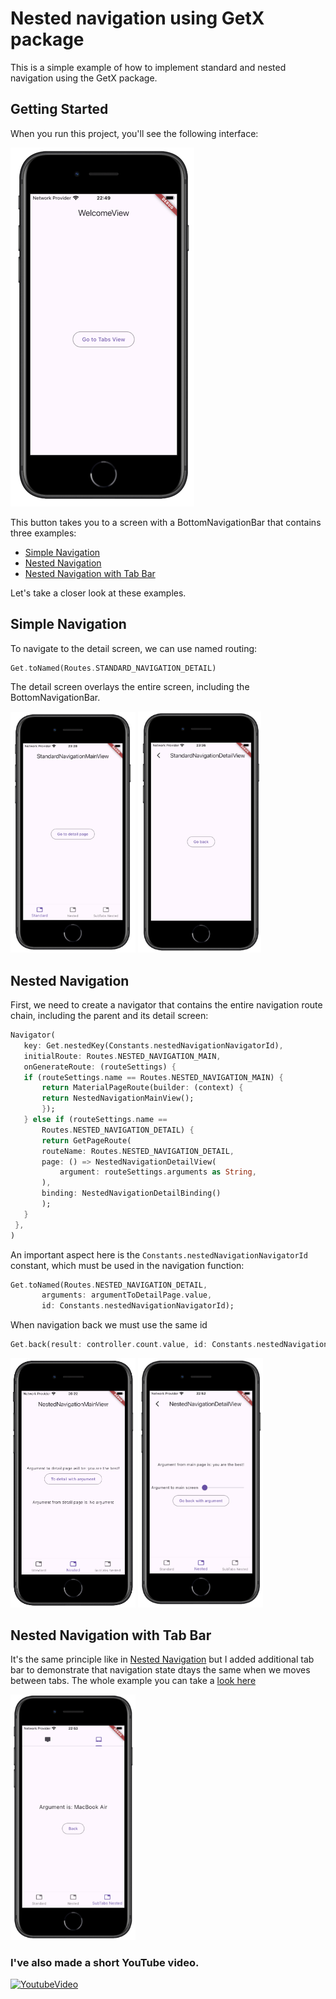 # Nested navigation using GetX package 

This is a simple example of how to implement standard and nested navigation using the GetX package.

## Getting Started

When you run this project, you'll see the following interface:

![Screenshot](docs/assets/welcome.png)

This button takes you to a screen with a BottomNavigationBar that contains three examples:
 - [Simple Navigation](##Simple-Navigation)
 - [Nested Navigation](##Nested-Navigation)
 - [Nested Navigation with Tab Bar](##Nested-Navigation-with-Tab-Bar)

 Let's take a closer look at these examples.

 ## Simple Navigation

 To navigate to the detail screen, we can use named routing:
 ```dart
 Get.toNamed(Routes.STANDARD_NAVIGATION_DETAIL)
 ```
The detail screen overlays the entire screen, including the BottomNavigationBar.
<p float="left">
  <img src="docs/assets/standard_main.png" width="200" />
  <img src="docs/assets/standard_detail.png" width="197" /> 
</p>

 ## Nested Navigation

 First, we need to create a navigator that contains the entire navigation route chain, including the parent and its detail screen:
 ```dart
 Navigator(
    key: Get.nestedKey(Constants.nestedNavigationNavigatorId),
    initialRoute: Routes.NESTED_NAVIGATION_MAIN,
    onGenerateRoute: (routeSettings) {
    if (routeSettings.name == Routes.NESTED_NAVIGATION_MAIN) {
        return MaterialPageRoute(builder: (context) {
        return NestedNavigationMainView();
        });
    } else if (routeSettings.name ==
        Routes.NESTED_NAVIGATION_DETAIL) {
        return GetPageRoute(
        routeName: Routes.NESTED_NAVIGATION_DETAIL,
        page: () => NestedNavigationDetailView(
            argument: routeSettings.arguments as String,
        ),
        binding: NestedNavigationDetailBinding()
        );
    }
  },
)
 ```

An important aspect here is the ```Constants.nestedNavigationNavigatorId``` constant, which must be used in the navigation function:
 ```dart
Get.toNamed(Routes.NESTED_NAVIGATION_DETAIL,
        arguments: argumentToDetailPage.value,
        id: Constants.nestedNavigationNavigatorId);
 ```



When navigation back we must use the same id
 ```dart
Get.back(result: controller.count.value, id: Constants.nestedNavigationNavigatorId)
 ```
<p float="left">
  <img src="docs/assets/nested_main.png" width="200" />
  <img src="docs/assets/nested_detail.png" width="200" /> 
</p>

 ## Nested Navigation with Tab Bar
 It's the same principle like in [Nested Navigation](##Nested-Navigation) but I added additional tab bar to demonstrate that navigation state dtays the same when we moves between tabs. The whole example you can take a [look here](https://github.com/Ilushnik/getx_nested_navigation_example/blob/master/lib/app/modules/sub_tabs_nested_navigation_main/views/sub_tabs_nested_navigation_main_view.dart)
 <p float="left">
  <img src="docs/assets/nested_with_tabs.png" width="200" />
</p>

### I've also made a short YouTube video.

[![YoutubeVideo](https://i.ytimg.com/vi/l2RvvY1Qayw/maxresdefault.jpg)](https://youtu.be/l2RvvY1Qayw)

